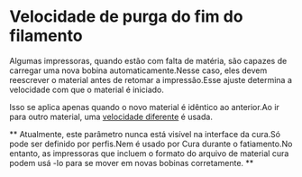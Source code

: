 Velocidade de purga do fim do filamento
====
Algumas impressoras, quando estão com falta de matéria, são capazes de carregar uma nova bobina automaticamente.Nesse caso, eles devem reescrever o material antes de retomar a impressão.Esse ajuste determina a velocidade com que o material é iniciado.

Isso se aplica apenas quando o novo material é idêntico ao anterior.Ao ir para outro material, uma [velocidade diferente](material_flush_purge_speed.md) é usada.

** Atualmente, este parâmetro nunca está visível na interface da cura.Só pode ser definido por perfis.Nem é usado por Cura durante o fatiamento.No entanto, as impressoras que incluem o formato do arquivo de material cura podem usá -lo para se mover em novas bobinas corretamente. **